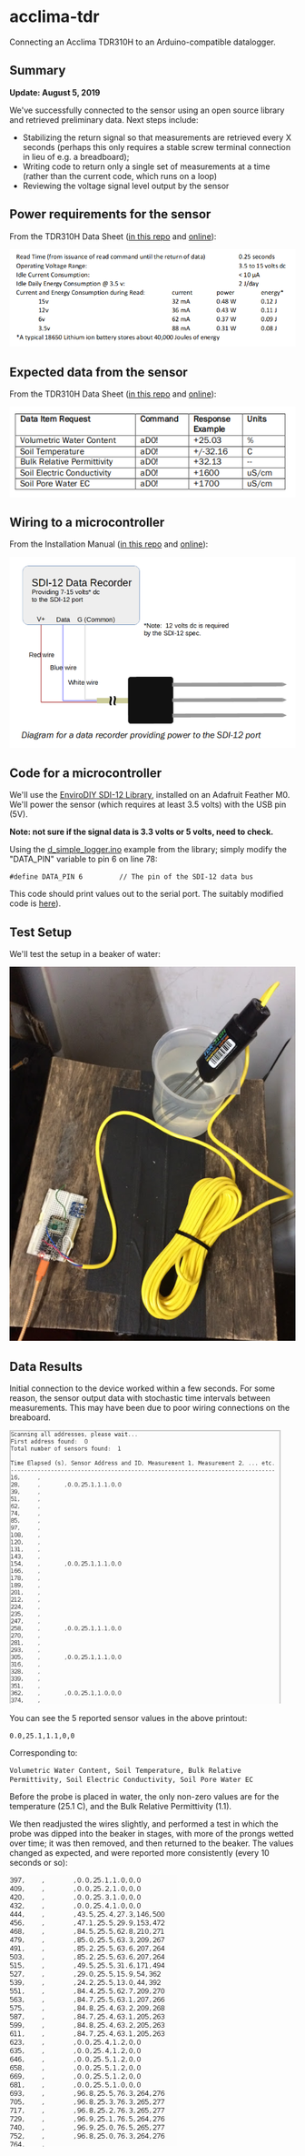 # acclima-tdr

Connecting an Acclima TDR310H to an Arduino-compatible datalogger.

## Summary

**Update: August 5, 2019**

We've successfully connected to the sensor using an open source library and retrieved preliminary data.  Next steps include:

- Stabilizing the return signal so that measurements are retrieved every X seconds (perhaps this only requires a stable screw terminal connection in lieu of e.g. a breadboard);
- Writing code to return only a single set of measurements at a time (rather than the current code, which runs on a loop)
- Reviewing the voltage signal level output by the sensor

## Power requirements for the sensor

From the TDR310H Data Sheet ([in this repo](./references/TDR310H-Data_Sheet.pdf) and [online](https://acclima.com/prodlit/Acclima%20TDR310H%20Data%20Sheet.pdf)):


<img src="./img/electrical_stats.png">

## Expected data from the sensor

From the TDR310H Data Sheet ([in this repo](./references/TDR310H-Data_Sheet.pdf) and [online](https://acclima.com/prodlit/Acclima%20TDR310H%20Data%20Sheet.pdf)):

<img src="./img/data_returned.png">

## Wiring to a microcontroller

From the Installation Manual ([in this repo](./references/TDR-315-User-Manual.pdf) and [online](http://au.ictinternational.com/content/uploads/2017/04/TDR-315-User-Manual.pdf)): 

<img src="./img/wiring.png">

## Code for a microcontroller

We'll use the [EnviroDIY SDI-12 Library](https://github.com/EnviroDIY/Arduino-SDI-12), installed on an Adafruit Feather M0.  We'll power the sensor (which requires at least 3.5 volts) with the USB pin (5V).  

**Note: not sure if the signal data is 3.3 volts or 5 volts, need to check.**

Using the [d_simple_logger.ino](https://github.com/EnviroDIY/Arduino-SDI-12/tree/master/examples/d_simple_logger) example from the library; simply modify the "DATA_PIN" variable to pin 6 on line 78:

```
#define DATA_PIN 6         // The pin of the SDI-12 data bus
```

This code should print values out to the serial port. The suitably modified code is [here](https://github.com/edgecollective/acclima-tdr/blob/master/code/d_simple_logger.ino)).

## Test Setup

We'll test the setup in a beaker of water:

<img src="./img/acclima_bench.png">

## Data Results

Initial connection to the device worked within a few seconds.  For some reason, the sensor output data with stochastic time intervals between measurements. This may have been due to poor wiring connections on the breaboard.

<img src="./img/data_1.png">

You can see the 5 reported sensor values in the above printout:

```
0.0,25.1,1.1,0,0

```

Corresponding to:

```
Volumetric Water Content, Soil Temperature, Bulk Relative Permittivity, Soil Electric Conductivity, Soil Pore Water EC
```

Before the probe is placed in water, the only non-zero values are for the temperature (25.1 C), and the Bulk Relative Permittivity (1.1).  


We then readjusted the wires slightly, and  performed a test in which the probe was dipped into the beaker in stages, with more of the prongs wetted over time; it was then removed, and then returned to the beaker.  The values changed as expected, and were reported more consistently (every 10 seconds or so):

<img src="./img/data_2.png">